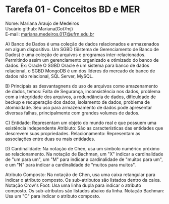 # Tarefa 01 - Conceitos BD e MER

Nome: Mariana Araujo de Medeiros</br>
Usuário github: Mariana(Got7mj)</br>
E-mail: mariana.medeiros.017@ufrn.edu.br

A) Banco de Dados é uma coleção de dados relacionados e armazenados em algum dispositivo. Um SGBD (Sistema de Gerenciamento de Banco de Dados) é uma coleção de arquivos e programas inter-relacionados. Permitindo assim um gerenciamento organizado e otimizado do banco de dados. Ex: Oracle
O SGBD Oracle é um sistema para banco de dados relacional, o SGBD MongoDB é um dos líderes do mercado de banco de dados não relacional, SQL Server, MySQL.

B) Principais as desvantagnens do uso de arquivos como amazenamento de dados, temos: Falta de Segurança, inconsistência nos dados, problema com a integridade dos arquivos, a redundância de dados, dificuldade de beckup e recuperação dos dados, isolamento de dados, problema de atomicidade. Seu uso para armazenamento de dados pode apresentar diversas falhas, principalmente com grandes volumes de dados.

C) Entidade: Representam um objeto do mundo real e que possuem uma existência independente
   Atribiuto: São as características das entidades que descrevem suas propriedades.
   Relacionamento: Representam as associações entre duas ou mais entidades.

D) Cardinalidade: Na notação de Chen, usa um símbolo numérico próximo ao relacionamento. Na notação de Bachman, um "X" indicar a cardinalidade de "um para um", um "M" para indicar a cardinalidade de "muitos para um", e um "N" para indicar a cardinalidade de "muitos para muitos".

Atributo Composto: Na notação de Chen, usa uma caixa retangular para indicar o atributo composto. Os sub-atributos são listados dentro da caixa. Notação Crow's Foot: Usa uma linha dupla para indicar o atributo composto. Os sub-atributos são listados abaixo da linha. Notação Bachman: Usa um "C" para indicar o atributo composto. 